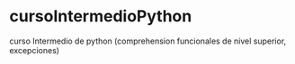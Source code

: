 # cursoIntermedioPython
curso Intermedio de python (comprehension funcionales de nivel superior, excepciones)
